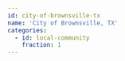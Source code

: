 ```yaml
---
id: city-of-brownsville-tx
name: 'City of Brownsville, TX'
categories:
  - id: local-community
    fraction: 1
---
```

